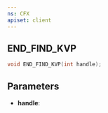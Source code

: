 ```yaml
---
ns: CFX
apiset: client
---
```

## END_FIND_KVP

```c
void END_FIND_KVP(int handle);
```


## Parameters
* **handle**: 

